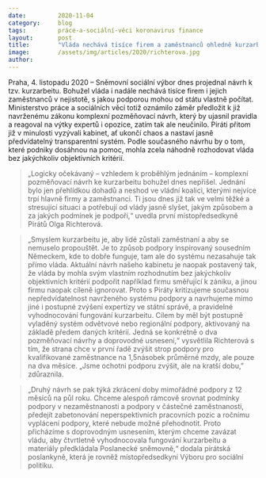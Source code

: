 ```yaml
---
date:         2020-11-04
category:     blog
tags:         práce-a-sociální-věci koronavirus finance
layout:       post
title:        "Vláda nechává tisíce firem a zaměstnanců ohledně kurzarbeitu dál v nejistotě, nedodala předvídatelná pravidla. Piráti žádají okamžitou nápravu"
image:        /assets/img/articles/2020/richterova.jpg
author:       
---
```




Praha, 4. listopadu 2020 –  Sněmovní sociální výbor dnes projednal návrh k tzv. kurzarbeitu. Bohužel vláda i nadále nechává tisíce firem i jejich zaměstnanců v nejistotě, s jakou podporou mohou od státu vlastně počítat. Ministerstvo práce a sociálních věcí totiž oznámilo záměr předložit k již navrženému zákonu komplexní pozměňovací návrh, který by ujasnil pravidla a reagoval na výtky expertů i opozice, zatím tak ale neučinilo. Piráti přitom již v minulosti vyzývali kabinet, ať ukončí chaos a nastaví jasně předvídatelný transparentní systém. Podle současného návrhu by o tom, které podniky dosáhnou na pomoc, mohla zcela náhodně rozhodovat vláda bez jakýchkoliv objektivních kritérií. 


> „Logicky očekávaný – vzhledem k proběhlým jednáním – komplexní pozměňovací návrh ke kurzarbeitu bohužel dnes nepřišel. Jednání bylo jen přehlídkou dohadů a neshod ve vládní koalici, kterými nejvíce trpí hlavně firmy a zaměstnanci. Ti jsou dnes již tak ve velmi těžké a stresující situaci a potřebují od vlády jasně slyšet, jakým způsobem a za jakých podmínek je podpoří,“ uvedla první místopředsedkyně Pirátů Olga Richterová. 


> „Smyslem kurzarbeitu je, aby lidé zůstali zaměstnaní a aby se nemuselo propouštět. Je to způsob podpory inspirovaný sousedním Německem, kde to dobře funguje, tam ale do systému nezasahuje tak přímo vláda. Aktuální návrh našeho kabinetu je naopak postavený tak, že vláda by mohla svým vlastním rozhodnutím bez jakýchkoliv objektivních kritérií podpořit například firmu směřující k zániku, a jinou firmu naopak cíleně ignorovat. Proto s Piráty kritizujeme současnou nepředvídatelnost navrženého systému podpory a navrhujeme mimo jiné i postupné zvýšení expertízy ve státní správě, a pravidelné vyhodnocování fungování kurzarbeitu. Cílem by měl být postupně vyladěný systém odvětvové nebo regionální podpory, aktivovaný na základě předem daných kritérií. Jedná se konkrétně o dva pozměňovací návrhy a doprovodné usnesení,“ vysvětlila Richterová s tím, že strana chce v první řadě zvýšit strop podpory pro kvalifikované zaměstnance na 1,5násobek průměrné mzdy, ale pouze na dva měsíce. „Jsme ochotni podporu zvýšit, ale na kratší dobu,” zdůraznila. 


> „Druhý návrh se pak týká zkrácení doby mimořádné podpory z 12 měsíců na půl roku. Chceme alespoň rámcově srovnat podmínky podpory v nezaměstnanosti a podpory v částečné zaměstnanosti, předejít zabetonování neperspektivních pracovních pozic a ročnímu vyplácení podpory, které nebude možné přehodnotit. Proto přicházíme s doprovodným usnesením, kterým chceme zavázat vládu, aby čtvrtletně vyhodnocovala fungování kurzarbeitu a materiály předkládala Poslanecké sněmovně,“ dodala pirátská poslankyně, která je rovněž místopředsedkyní Výboru pro sociální politiku. 



